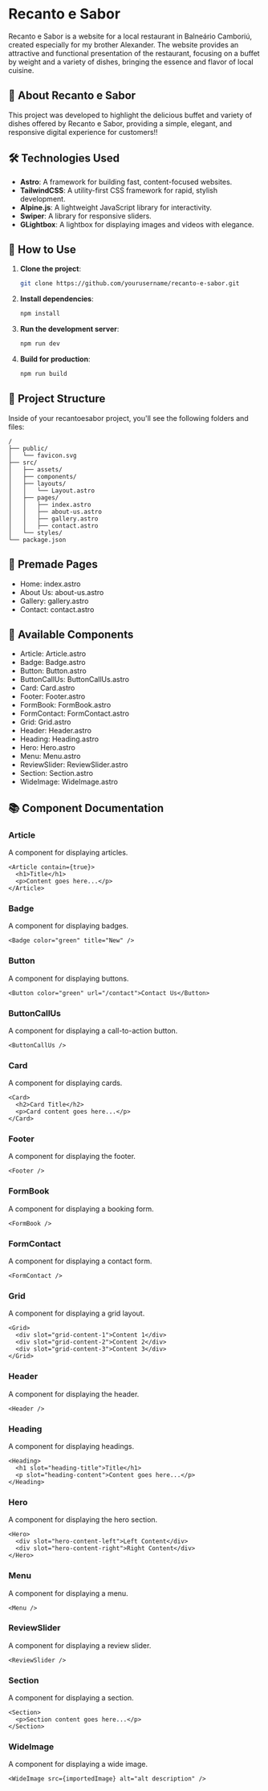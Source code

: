 # Recanto e Sabor

Recanto e Sabor is a website for a local restaurant in Balneário Camboriú, created especially for my brother Alexander. The website provides an attractive and functional presentation of the restaurant, focusing on a buffet by weight and a variety of dishes, bringing the essence and flavor of local cuisine.

## 🌟 About Recanto e Sabor

This project was developed to highlight the delicious buffet and variety of dishes offered by Recanto e Sabor, providing a simple, elegant, and responsive digital experience for customers!!

## 🛠️ Technologies Used

- **Astro**: A framework for building fast, content-focused websites.
- **TailwindCSS**: A utility-first CSS framework for rapid, stylish development.
- **Alpine.js**: A lightweight JavaScript library for interactivity.
- **Swiper**: A library for responsive sliders.
- **GLightbox**: A lightbox for displaying images and videos with elegance.

## 🚀 How to Use

1. **Clone the project**:

    ```sh
    git clone https://github.com/yourusername/recanto-e-sabor.git
    ```

2. **Install dependencies**:

    ```sh
    npm install
    ```

3. **Run the development server**:

    ```sh
    npm run dev
    ```

4. **Build for production**:

    ```sh
    npm run build
    ```

## 📂 Project Structure

Inside of your recantoesabor project, you'll see the following folders and files:

```text
/
├── public/
│   └── favicon.svg
├── src/
│   ├── assets/
│   ├── components/
│   ├── layouts/
│   │   └── Layout.astro
│   ├── pages/
│   │   ├── index.astro
│   │   ├── about-us.astro
│   │   ├── gallery.astro
│   │   ├── contact.astro
│   └── styles/
└── package.json
```

## 📄 Premade Pages

-   Home: index.astro
-   About Us: about-us.astro
-   Gallery: gallery.astro
-   Contact: contact.astro

## 🧩 Available Components

-   Article: Article.astro
-   Badge: Badge.astro
-   Button: Button.astro
-   ButtonCallUs: ButtonCallUs.astro
-   Card: Card.astro
-   Footer: Footer.astro
-   FormBook: FormBook.astro
-   FormContact: FormContact.astro
-   Grid: Grid.astro
-   Header: Header.astro
-   Heading: Heading.astro
-   Hero: Hero.astro
-   Menu: Menu.astro
-   ReviewSlider: ReviewSlider.astro
-   Section: Section.astro
-   WideImage: WideImage.astro

## 📚 Component Documentation

### Article

A component for displaying articles.

```astro
<Article contain={true}>
  <h1>Title</h1>
  <p>Content goes here...</p>
</Article>
```

### Badge

A component for displaying badges.

```astro
<Badge color="green" title="New" />
```

### Button

A component for displaying buttons.

```astro
<Button color="green" url="/contact">Contact Us</Button>
```

### ButtonCallUs

A component for displaying a call-to-action button.

```astro
<ButtonCallUs />
```

### Card

A component for displaying cards.

```astro
<Card>
  <h2>Card Title</h2>
  <p>Card content goes here...</p>
</Card>
```

### Footer

A component for displaying the footer.

```astro
<Footer />
```

### FormBook

A component for displaying a booking form.

```astro
<FormBook />
```

### FormContact

A component for displaying a contact form.

```astro
<FormContact />
```

### Grid

A component for displaying a grid layout.

```astro
<Grid>
  <div slot="grid-content-1">Content 1</div>
  <div slot="grid-content-2">Content 2</div>
  <div slot="grid-content-3">Content 3</div>
</Grid>
```

### Header

A component for displaying the header.

```astro
<Header />
```

### Heading

A component for displaying headings.

```astro
<Heading>
  <h1 slot="heading-title">Title</h1>
  <p slot="heading-content">Content goes here...</p>
</Heading>
```

### Hero

A component for displaying the hero section.

```astro
<Hero>
  <div slot="hero-content-left">Left Content</div>
  <div slot="hero-content-right">Right Content</div>
</Hero>
```

### Menu

A component for displaying a menu.

```astro
<Menu />
```

### ReviewSlider

A component for displaying a review slider.

```astro
<ReviewSlider />
```

### Section

A component for displaying a section.

```astro
<Section>
  <p>Section content goes here...</p>
</Section>
```

### WideImage

A component for displaying a wide image.

```astro
<WideImage src={importedImage} alt="alt description" />
```
